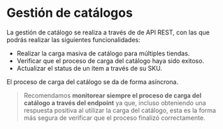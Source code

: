 # Gestión de catálogos

La gestión de catálogo se realiza a través de de API REST, con las que podrás realizar las siguientes funcionalidades:

* Realizar la carga masiva de catálogo para múltiples tiendas.
* Verificar que el proceso de carga del catálogo haya sido exitoso.
* Actualizar el status de un ítem a través de su SKU.

El proceso de carga del catálogo se da de forma asíncrona. 

> Recomendamos **monitorear siempre el proceso de carga del catálogo a través del endpoint** ya que,  incluso obteniendo una respuesta positiva al utilizar la carga del catálogo, esta es la forma más segura de verificar que el proceso finalizó correctamente.
